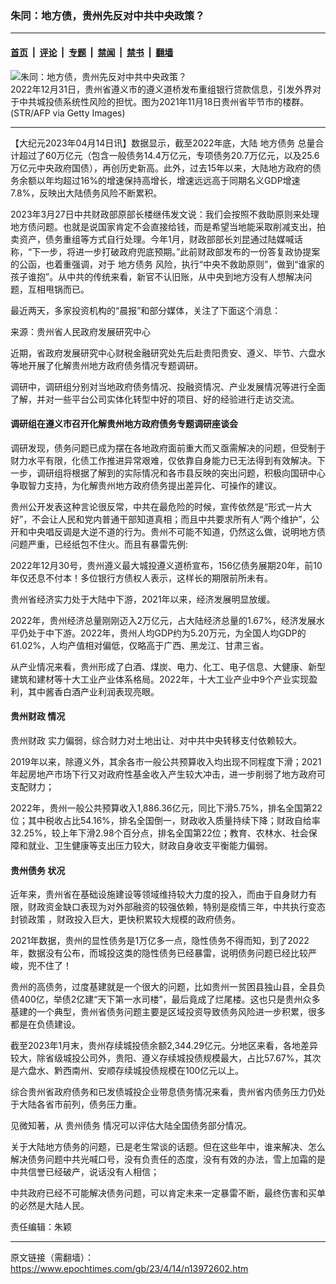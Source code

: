 ### 朱同：地方债，贵州先反对中共中央政策？

---

#### [首页](../../../..?n13972602) &nbsp;|&nbsp; [评论](../../../../../epoch-comment?n13972602) &nbsp;|&nbsp; [专题](../../../../../epoch-special?n13972602) &nbsp;|&nbsp; [禁闻](../../../../../epoch-news?n13972602) &nbsp;|&nbsp; [禁书](../../../../../books?n13972602) &nbsp;|&nbsp; [翻墙](https://github.com/gfw-breaker/nogfw/blob/master/README.md?n13972602)


<div><img alt="朱同：地方债，贵州先反对中共中央政策？" class="attachment-djy_600_400 size-djy_600_400 wp-post-image" src="https://i.epochtimes.com/assets/uploads/2023/01/id13901256-GettyImages-1236635704-600x400.jpg"/>
<div class="caption">
 2022年12月31日，贵州省遵义市的遵义道桥发布重组银行贷款信息，引发外界对于中共城投债系统性风险的担忧。图为2021年11月18日贵州省毕节市的楼群。(STR/AFP via Getty Images)
</div></div><hr/><div class="post_content" id="artbody" itemprop="articleBody">
 <!-- article content begin -->
 <p>
  【大纪元2023年04月14日讯】数据显示，截至2022年底，大陆
  <ok href="https://www.epochtimes.com/gb/tag/%E5%9C%B0%E6%96%B9%E5%80%BA%E5%8A%A1.html">
   地方债务
  </ok>
  总量合计超过了60万亿元（包含一般债务14.4万亿元，专项债务20.7万亿元，以及25.6 万亿元中央政府国债），再创历史新高。此外，过去15年以来，大陆地方政府的债务余额以年均超过16%的增速保持高增长，增速远远高于同期名义GDP增速7.8%，反映出大陆债务风险不断累积。
 </p>
 <p>
  2023年3月27日中共财政部原部长楼继伟发文说：我们会按照不救助原则来处理地方债问题。也就是说国家肯定不会直接给钱，而是希望当地能采取削减支出，拍卖资产，债务重组等方式自行处理。今年1月，财政部部长刘昆通过陆媒喊话称，“下一步，将进一步打破政府兜底预期。”此前财政部发布的一份答复政协提案的公函，也着重强调，对于
  <ok href="https://www.epochtimes.com/gb/tag/%E5%9C%B0%E6%96%B9%E5%80%BA%E5%8A%A1.html">
   地方债务
  </ok>
  风险，执行“中央不救助原则”，做到“谁家的孩子谁抱”。从中共的传统来看，新官不认旧账，从中央到地方没有人想解决问题，互相甩锅而已。
 </p>
 <p>
  最近两天，多家投资机构的“晨报”和部分媒体，关注了下面这个消息：
 </p>
 <p>
  来源：贵州省人民政府发展研究中心
 </p>
 <p>
  近期，省政府发展研究中心财税金融研究处先后赴贵阳贵安、遵义、毕节、六盘水等地开展了化解贵州地方政府债务情况专题调研。
 </p>
 <p>
  调研中，调研组分别对当地政府债务情况、投融资情况、产业发展情况等进行全面了解，并对一些平台公司实体化转型中好的项目、好的经验进行走访交流。
 </p>
 <h4>
  调研组在遵义市召开化解贵州地方政府债务专题调研座谈会
 </h4>
 <p>
  调研发现，债务问题已成为摆在各地政府面前重大而又亟需解决的问题，但受制于财力水平有限，化债工作推进异常艰难，仅依靠自身能力已无法得到有效解决。下一步，调研组将根据了解到的实际情况和各市县反映的突出问题，积极向国研中心争取智力支持，为化解贵州地方政府债务提出差异化、可操作的建议。
 </p>
 <p>
  贵州公开发表这种言论很反常，中共在最危险的时候，宣传依然是“形式一片大好”，不会让人民和党内普通干部知道真相；而且中共要求所有人“两个维护”，公开和中央唱反调是大逆不道的行为。贵州不可能不知道，仍然这么做，说明地方债问题严重，已经纸包不住火。而且有暴雷先例:
 </p>
 <p>
  2022年12月30号，贵州遵义最大城投遵义道桥宣布，156亿债务展期20年，前10年仅还息不付本！多位银行方债权人表示，这样长的期限前所未有。
 </p>
 <p>
  贵州省经济实力处于大陆中下游，2021年以来，经济发展明显放缓。
 </p>
 <p>
  2022年，贵州经济总量刚刚迈入2万亿元，占大陆经济总量的1.67%，经济发展水平仍处于中下游。2022年，贵州人均GDP约为5.20万元，为全国人均GDP的61.02%，人均产值相对偏低，仅略高于广西、黑龙江、甘肃三省。
 </p>
 <p>
  从产业情况来看，贵州形成了白酒、煤炭、电力、化工、电子信息、大健康、新型建筑和建材等十大工业产业体系格局。2022年，十大工业产业中9个产业实现盈利，其中酱香白酒产业利润表现亮眼。
 </p>
 <h4>
  <ok href="https://www.epochtimes.com/gb/tag/%E8%B4%B5%E5%B7%9E%E8%B4%A2%E6%94%BF.html">
   贵州财政
  </ok>
  情况
 </h4>
 <p>
  <ok href="https://www.epochtimes.com/gb/tag/%E8%B4%B5%E5%B7%9E%E8%B4%A2%E6%94%BF.html">
   贵州财政
  </ok>
  实力偏弱，综合财力对土地出让、对中共中央转移支付依赖较大。
 </p>
 <p>
  2019年以来，除遵义外，其余各市一般公共预算收入均出现不同程度下滑；2021年起房地产市场下行又对政府性基金收入产生较大冲击，进一步削弱了地方政府可支配财力；
 </p>
 <p>
  2022年，贵州一般公共预算收入1,886.36亿元，同比下滑5.75%，排名全国第22位；其中税收占比54.16%，排名全国倒一，财政收入质量持续下降；财政自给率32.25%，较上年下滑2.98个百分点，排名全国第22位；教育、农林水、社会保障和就业、卫生健康等支出压力较大，财政自身收支平衡能力偏弱。
 </p>
 <h4>
  <ok href="https://www.epochtimes.com/gb/tag/%E8%B4%B5%E5%B7%9E%E5%80%BA%E5%8A%A1.html">
   贵州债务
  </ok>
  状况
 </h4>
 <p>
  近年来，贵州省在基础设施建设等领域维持较大力度的投入，而由于自身财力有限，财政资金缺口表现为对外部融资的较强依赖，特别是疫情三年，中共执行变态封锁政策 ，财政投入巨大，更快积累较大规模的政府债务。
 </p>
 <p>
  2021年数据，贵州的显性债务是1万亿多一点，隐性债务不得而知，到了2022年，数据没有公布，而城投这类的隐性债务已经暴雷，说明债务问题已经比较严峻，兜不住了！
 </p>
 <p>
  贵州的高债务，过度基建就是一个很大的问题，比如贵州一贫困县独山县，全县负债400亿，举债2亿建“天下第一水司楼”，最后竟成了烂尾楼。这也只是贵州众多基建的一个典型，贵州省债务问题主要是区域投资导致债务风险进一步积累，很多都是在负债建设。
 </p>
 <p>
  截至2023年1月末，贵州存续城投债余额2,344.29亿元。分地区来看，各地差异较大，除省级城投公司外，贵阳、遵义存续城投债规模最大，占比57.67%，其次是六盘水、黔西南州、安顺存续城投债规模在100亿元以上。
 </p>
 <p>
  综合贵州省政府债务和已发债城投企业带息债务情况来看，贵州省内债务压力仍处于大陆各省市前列，债务压力重。
 </p>
 <p>
  见微知著，从
  <ok href="https://www.epochtimes.com/gb/tag/%E8%B4%B5%E5%B7%9E%E5%80%BA%E5%8A%A1.html">
   贵州债务
  </ok>
  情况可以评估大陆全国债务部分情况。
 </p>
 <p>
  关于大陆地方债务的问题，已是老生常谈的话题。但在这些年中，谁来解决、怎么解决债务问题中共光喊口号，没有负责任的态度，没有有效的办法，雪上加霜的是中共信誉已经破产，说话没有人相信；
 </p>
 <p>
  中共政府已经不可能解决债务问题，可以肯定未来一定暴雷不断，最终伤害和买单的必然是大陆人民。
 </p>
 <p>
  责任编辑：朱颖
 </p>
 <!-- article content end -->
 <div id="below_article_ad">
 </div>
</div>


---

原文链接（需翻墙）：https://www.epochtimes.com/gb/23/4/14/n13972602.htm